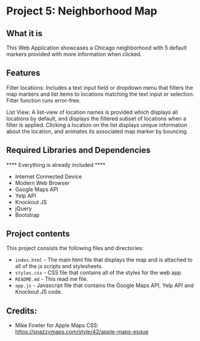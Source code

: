 # Project 5: Neighborhood Map

## What it is
This Web Application showcases a Chicago neighborhood with 5 default markers provided with more information when clicked.

## Features
Filter locations: Includes a text input field or dropdown menu that filters the map markers and list items to locations
matching the text input or selection. Filter function runs error-free.

List View: A list-view of location names is provided which displays all locations by default, and displays the filtered
subset of locations when a filter is applied. Clicking a location on the list displays unique information about the
location, and animates its associated map marker by bouncing.


## Required Libraries and Dependencies
**** Everything is already included ****

* Internet Connected Device
* Modern Web Browser
* Google Maps API
* Yelp API
* Knockout JS
* jQuery
* Bootstrap

## Project contents
This project consists the following files and directories:

* `index.html` - The main html file that displays the map and is attached to all of the js scripts and stylesheets.
* `styles.css` - CSS file that contains all of the styles for the web app.
* `README.md` - This read me file.
* `app.js` - Javascript file that contains the Google Maps API, Yelp API and Knockout JS code.


## Credits:
* Mike Fowler for Apple Maps CSS: https://snazzymaps.com/style/42/apple-maps-esque

